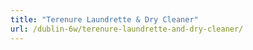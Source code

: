 ```yaml
---
title: "Terenure Laundrette & Dry Cleaner"
url: /dublin-6w/terenure-laundrette-and-dry-cleaner/
---
```

